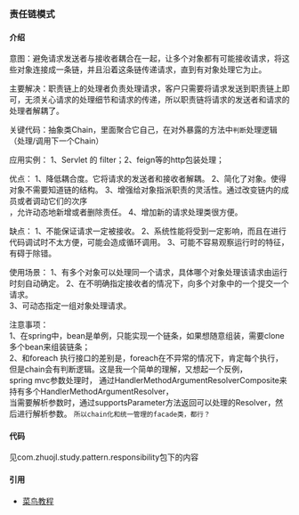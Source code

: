 ### 责任链模式

#### 介绍
意图：避免请求发送者与接收者耦合在一起，让多个对象都有可能接收请求，将这些对象连接成一条链，并且沿着这条链传递请求，直到有对象处理它为止。

主要解决：职责链上的处理者负责处理请求，客户只需要将请求发送到职责链上即可，无须关心请求的处理细节和请求的传递，所以职责链将请求的发送者和请求的处理者解耦了。

关键代码：抽象类Chain，里面聚合它自己，在对外暴露的方法中``判断``处理逻辑（处理/调用下一个Chain）

应用实例： 1、Servlet 的 filter；2、feign等的http包装处理；

优点： 1、降低耦合度。它将请求的发送者和接收者解耦。 2、简化了对象。使得对象不需要知道链的结构。 3、增强给对象指派职责的灵活性。通过改变链内的成员或者调动它们的次序  
，允许动态地新增或者删除责任。 4、增加新的请求处理类很方便。

缺点： 1、不能保证请求一定被接收。 2、系统性能将受到一定影响，而且在进行代码调试时不太方便，可能会造成循环调用。 3、可能不容易观察运行时的特征，有碍于除错。

使用场景： 1、有多个对象可以处理同一个请求，具体哪个对象处理该请求由运行时刻自动确定。 2、在不明确指定接收者的情况下，向多个对象中的一个提交一个请求。  
3、可动态指定一组对象处理请求。

注意事项：  
1、在spring中，bean是单例，只能实现一个链条，如果想随意组装，需要clone多个bean来组装链条；  
2、和foreach 执行接口的差别是，foreach在不异常的情况下，肯定每个执行，但是chain会有判断逻辑。这是我一个简单的理解，又想起一个反例，  
spring mvc参数处理时，  通过HandlerMethodArgumentResolverComposite来持有多个HandlerMethodArgumentResolver，  
当需要解析参数时，通过supportsParameter方法返回可以处理的Resolver，然后进行解析参数。 ``所以chain化和统一管理的facade类，都行？``

#### 代码
见com.zhuojl.study.pattern.responsibility包下的内容


#### 引用

- [菜鸟教程](https://www.runoob.com/design-pattern/chain-of-responsibility-pattern.html)